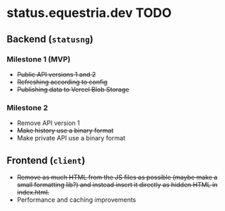 # status.equestria.dev TODO

## Backend (`statusng`)

### Milestone 1 (MVP)
* <del>Public API versions 1 and 2</del>
* <del>Refreshing according to config</del>
* <del>Publishing data to Vercel Blob Storage</del>

### Milestone 2
* Remove API version 1
* <del>Make history use a binary format</del>
* Make private API use a binary format

## Frontend (`client`)
* <del>Remove as much HTML from the JS files as possible (maybe make a small formatting lib?) and instead insert it directly as hidden HTML in index.html.</del>
* Performance and caching improvements
